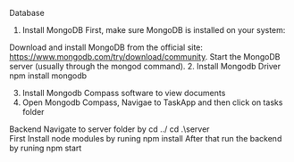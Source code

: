 
Database
1. Install MongoDB
First, make sure MongoDB is installed on your system:

Download and install MongoDB from the official site: https://www.mongodb.com/try/download/community.
Start the MongoDB server (usually through the mongod command).
2. Install Mongodb Driver
npm install mongodb

3. Install Mongodb Compass software to view documents
4. Open Mongodb Compass, Navigae to TaskApp and then click on tasks folder

Backend
Navigate to server folder by cd ../ 
cd .\server\
First Install node modules by runing npm install
After that run the backend by runing npm start


